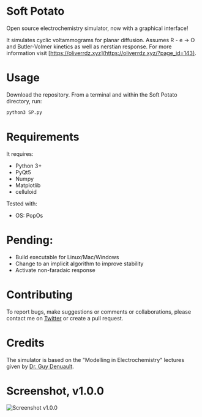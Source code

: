# Soft Potato
Open source electrochemistry simulator, now with a graphical interface!

It simulates cyclic voltammograms for planar diffusion. Assumes R - e -> O and Butler-Volmer kinetics as well as nerstian response. For more information visit [https://oliverrdz.xyz](https://oliverrdz.xyz/?page_id=143).

# Usage
Download the repository. From a terminal and within the Soft Potato directory, run:
```python
python3 SP.py 
```

# Requirements
It requires:
+ Python 3+
+ PyQt5
+ Numpy
+ Matplotlib
+ celluloid

Tested with:
+ OS: PopOs

# Pending:
+ Build executable for Linux/Mac/Windows
+ Change to an implicit algorithm to improve stability
+ Activate non-faradaic response

# Contributing
To report bugs, make suggestions or comments or collaborations, please contact me on [Twitter](https://twitter.com/ol1v3r) or create a pull request.

# Credits
The simulator is based on the "Modelling in Electrochemistry" lectures given by [Dr. Guy Denuault](https://www.southampton.ac.uk/chemistry/about/staff/gd.page).

# Screenshot, v1.0.0

![Screenshot v1.0.0](https://github.com/oliverrdz/SoftPotato/blob/master/Figs/screenshot_v1-0-0.png?raw=true])
